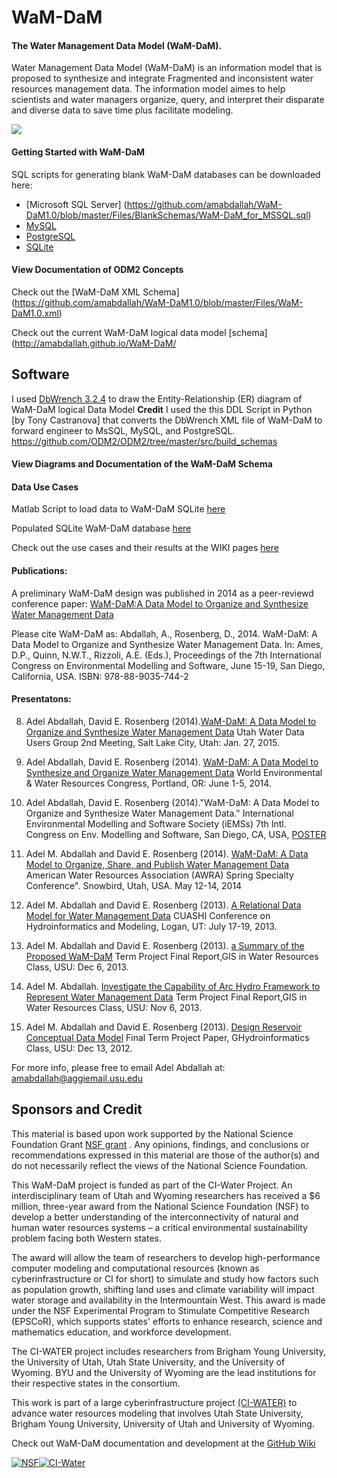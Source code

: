 WaM-DaM
===========

#### The Water Management Data Model (WaM-DaM). 

Water Management Data Model (WaM-DaM) is an information model that is proposed to synthesize and integrate Fragmented and inconsistent water resources management data. The information model aimes to help scientists and water managers organize, query, and interpret their disparate and diverse data to save time plus facilitate modeling.


![](https://github.com/amabdallah/WaM-DaM1.0/blob/master/Files/WIKI/WaM-DaM.jpg)


#### Getting Started with WaM-DaM
 
SQL scripts for generating blank WaM-DaM databases can be downloaded here:
* [Microsoft SQL Server] (https://github.com/amabdallah/WaM-DaM1.0/blob/master/Files/BlankSchemas/WaM-DaM_for_MSSQL.sql)
* [MySQL](https://github.com/amabdallah/WaM-DaM1.0/blob/master/Files/BlankSchemas/WaM-DaM_for_MySQL.sql)
* [PostgreSQL](https://github.com/amabdallah/WaM-DaM1.0/blob/master/Files/BlankSchemas/WaM-DaM_for_PostgreSQL.sql)
* [SQLite](https://github.com/amabdallah/WaM-DaM1.0/blob/master/Files/BlankSchemas/WaM-DaM_for_SQLite.sql)


#### View Documentation of ODM2 Concepts
Check out the [WaM-DaM XML Schema] (https://github.com/amabdallah/WaM-DaM1.0/blob/master/Files/WaM-DaM1.0.xml)


 Check out the current WaM-DaM logical data model [schema](http://amabdallah.github.io/WaM-DaM/

## Software 
I used [DbWrench 3.2.4](http://www.dbwrench.com) to draw the Entity-Relationship (ER) diagram of WaM-DaM logical Data Model
**Credit** I used the this DDL Script in Python [by Tony Castranova] that converts the DbWrench XML file of WaM-DaM to forward engineer to MsSQL, MySQL, and PostgreSQL.
https://github.com/ODM2/ODM2/tree/master/src/build_schemas


#### View Diagrams and Documentation of the WaM-DaM Schema


#### Data Use Cases
Matlab Script to load data to WaM-DaM SQLite [here](https://github.com/amabdallah/WaM-DaM/blob/master/Files/MatlabScript/AutomateLoadingDataToWaMDaM.m) 

Populated SQLite WaM-DaM database [here]()


Check out the use cases and their results at the WIKI pages [here](https://github.com/amabdallah/WaM-DaM1.0/wiki/Use-Cases)



#### Publications:
A preliminary WaM-DaM design was published in 2014 as a peer-reviewd conference paper:
[WaM-DaM:A Data Model to Organize and Synthesize Water Management Data](http://www.iemss.org/sites/iemss2014/papers/iemss2014_submission_406.pdf)

Please cite WaM-DaM as:
Abdallah, A., Rosenberg, D., 2014. WaM-DaM: A Data Model to Organize and Synthesize Water Management Data. In: Ames, D.P., Quinn, N.W.T., Rizzoli, A.E. (Eds.), Proceedings of the 7th International Congress on Environmental Modelling and Software, June 15-19, San Diego, California, USA. ISBN: 978-88-9035-744-2

#### Presentatons:
8. Adel Abdallah, David E. Rosenberg (2014).[WaM-DaM: A Data Model to Organize and Synthesize Water Management Data](http://www.engr.usu.edu/cee/faculty/derosenberg/documents/WaM-DaM_UWUG.pptx)  Utah Water Data Users Group 2nd Meeting, Salt Lake City, Utah: Jan. 27, 2015.

7. Adel Abdallah, David E. Rosenberg (2014). [WaM-DaM: A Data Model to Synthesize and Organize Water Management Data](http://www.engr.usu.edu/cee/faculty/derosenberg/documents/AbdallahRosenberg-WaMDaM-EWRI-June2014.pptx) World Environmental & Water Resources Congress, Portland, OR: June 1-5, 2014.

6. Adel Abdallah, David E. Rosenberg (2014)."WaM-DaM: A Data Model to Organize and Synthesize Water Management Data."  International Environmental Modelling and Software Society (iEMSs) 7th Intl. Congress on Env. Modelling and Software, San Diego, CA, USA, [POSTER](https://github.com/amabdallah/WaM-DaM1.0/blob/master/Files/WIKI/iEMSs%202014_Poster.pptx?raw=true)

5. Adel M. Abdallah and David E. Rosenberg (2014). [WaM-DaM: A Data Model to Organize, Share, and Publish Water Management Data](http://www.awra.org/meetings/SnowBird2014/doc/powerpoint/SPR_S8A_Abdallah_Adel.pdf) American Water Resources Association (AWRA) Spring Specialty Conference". Snowbird, Utah, USA.   May 12-14, 2014

4. Adel M. Abdallah and David E. Rosenberg (2013). [A Relational Data Model for Water Management Data](https://github.com/amabdallah/WaM-DaM1.0/blob/master/Files/WIKI/CUAHSI2013_WaM-DaM.pptx?raw=true) CUASHI Conference on Hydroinformatics and Modeling, Logan, UT: July 17-19, 2013.

3. Adel M. Abdallah and David E. Rosenberg (2013). [a Summary of the Proposed WaM-DaM](https://github.com/amabdallah/WaM-DaM/blob/master/Files/WIKI/WaM-DaM_Summary_Dec_2013.pdf) Term Project Final Report,GIS in Water Resources Class, USU: Dec 6, 2013.

2. Adel M. Abdallah. [Investigate the Capability of Arc Hydro Framework to Represent Water Management Data](https://github.com/amabdallah/WaM-DaM/blob/master/Files/WIKI/ArcHydro_Project.pdf) Term Project Final Report,GIS in Water Resources Class, USU: Nov 6, 2013.

1. Adel M. Abdallah and David E. Rosenberg (2013). [Design Reservoir Conceptual Data Model](https://github.com/amabdallah/WaM-DaM/blob/master/Files/WIKI/WaM-DaM_Summary_Dec_2013.pdf) Final Term Project Paper, GHydroinformatics Class, USU: Dec 13, 2012.


For more info, please free to email Adel Abdallah at:
amabdallah@aggiemail.usu.edu


## Sponsors and Credit 

This material is based upon work supported by the National Science Foundation Grant [NSF grant](http://www.nsf.gov/awardsearch/showAward?AWD_ID=1135482) . Any opinions, findings, and conclusions or recommendations expressed in this material are those of the author(s) and do not necessarily reflect the views of the National Science Foundation.

This WaM-DaM project is funded as part of the CI-Water Project. An interdisciplinary team of Utah and Wyoming researchers has received a $6 million, three-year award from the National Science Foundation (NSF) to develop a better understanding of the interconnectivity of natural and human water resources systems – a critical environmental sustainability problem facing both Western states.

The award will allow the team of researchers to develop high-performance computer modeling and computational resources (known as cyberinfrastructure or CI for short) to simulate and study how factors such as population growth, shifting land uses and climate variability will impact water storage and availability in the Intermountain West. This award is made under the NSF Experimental Program to Stimulate Competitive Research (EPSCoR), which supports states' efforts to enhance research, science and mathematics education, and workforce development.

The CI-WATER project includes researchers from Brigham Young University, the University of Utah, Utah State University, and the University of Wyoming. BYU and the University of Wyoming are the lead institutions for their respective states in the consortium.

This work is part of a large cyberinfrastructure project [(CI-WATER)](http://ci-water.org/) to advance water resources modeling that involves Utah State University, Brigham Young University, University of Utah and University of Wyoming. 

Check out WaM-DaM documentation and development at the [GitHub Wiki](https://github.com/amabdallah/WaM-DaM1.0/wiki)



[![NSF](http://www.nsf.gov/images/logos/nsf1v.jpg)](http://www.nsf.gov/awardsearch/showAward?AWD_ID=1135482&HistoricalAwards=false)[![CI-Water](http://ci-water.org/images/logo/ciwater.png)](http://ci-water.org/)



